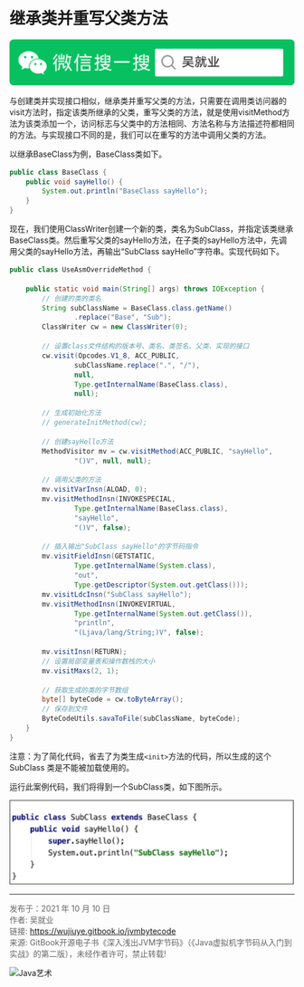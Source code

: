 # 继承类并重写父类方法

![Java艺术](../qrcode/javaskill_qrcode_01.png)

与创建类并实现接口相似，继承类并重写父类的方法，只需要在调用类访问器的visit方法时，指定该类所继承的父类，重写父类的方法，就是使用visitMethod方法为该类添加一个，访问标志与父类中的方法相同、方法名称与方法描述符都相同的方法。与实现接口不同的是，我们可以在重写的方法中调用父类的方法。

以继承BaseClass为例，BaseClass类如下。

```java
public class BaseClass {
    public void sayHello() {
        System.out.println("BaseClass sayHello");
    }
}
```

现在，我们使用ClassWriter创建一个新的类，类名为SubClass，并指定该类继承BaseClass类。然后重写父类的sayHello方法，在子类的sayHello方法中，先调用父类的sayHello方法，再输出“SubClass sayHello”字符串。实现代码如下。

```java
public class UseAsmOverrideMethod {

    public static void main(String[] args) throws IOException {
        // 创建的类的类名
        String subClassName = BaseClass.class.getName()
                .replace("Base", "Sub");
        ClassWriter cw = new ClassWriter(0);

        // 设置class文件结构的版本号、类名、类签名、父类、实现的接口
        cw.visit(Opcodes.V1_8, ACC_PUBLIC,
                subClassName.replace(".", "/"),
                null,
                Type.getInternalName(BaseClass.class),
                null);

        // 生成初始化方法
        // generateInitMethod(cw);

        // 创建sayHello方法
        MethodVisitor mv = cw.visitMethod(ACC_PUBLIC, "sayHello",
                "()V", null, null);

        // 调用父类的方法
        mv.visitVarInsn(ALOAD, 0);
        mv.visitMethodInsn(INVOKESPECIAL,
                Type.getInternalName(BaseClass.class),
                "sayHello",
                "()V", false);

        // 插入输出"SubClass sayHello"的字节码指令
        mv.visitFieldInsn(GETSTATIC,
                Type.getInternalName(System.class),
                "out",
                Type.getDescriptor(System.out.getClass()));
        mv.visitLdcInsn("SubClass sayHello");
        mv.visitMethodInsn(INVOKEVIRTUAL,
                Type.getInternalName(System.out.getClass()),
                "println",
                "(Ljava/lang/String;)V", false);

        mv.visitInsn(RETURN);
        // 设置局部变量表和操作数栈的大小
        mv.visitMaxs(2, 1);

        // 获取生成的类的字节数组
        byte[] byteCode = cw.toByteArray();
        // 保存到文件
        ByteCodeUtils.savaToFile(subClassName, byteCode);
    }
}
```

注意：为了简化代码，省去了为类生成`<init>`方法的代码，所以生成的这个SubClass 类是不能被加载使用的。

运行此案例代码，我们将得到一个SubClass类，如下图所示。

![image-20211010161624663](images/chapter05-06-05.png) 

---

<font color= #666666>发布于：2021 年 10 月 10 日</font><br><font color= #666666>作者: 吴就业</font><br><font color= #666666>链接: https://wujiuye.gitbook.io/jvmbytecode</font><br><font color= #666666>来源: GitBook开源电子书《深入浅出JVM字节码》（《Java虚拟机字节码从入门到实战》的第二版），未经作者许可，禁止转载!</font><br>

![Java艺术](../qrcode/javaskill_qrcode_02.png)

